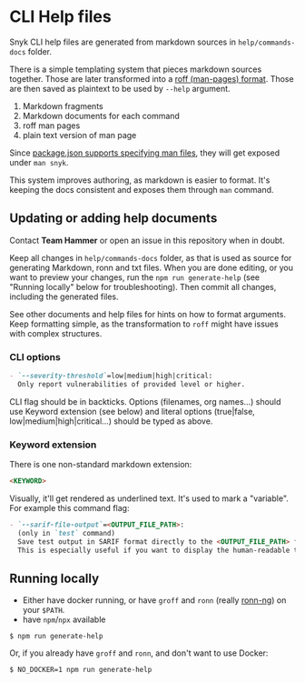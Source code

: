 # CLI Help files

Snyk CLI help files are generated from markdown sources in `help/commands-docs` folder.

There is a simple templating system that pieces markdown sources together. Those are later transformed into a [roff (man-pages) format](<https://en.wikipedia.org/wiki/Roff_(software)>). Those are then saved as plaintext to be used by `--help` argument.

1. Markdown fragments
2. Markdown documents for each command
3. roff man pages
4. plain text version of man page

Since [package.json supports specifying man files](https://docs.npmjs.com/cli/v6/configuring-npm/package-json#man), they will get exposed under `man snyk`.

This system improves authoring, as markdown is easier to format. It's keeping the docs consistent and exposes them through `man` command.

## Updating or adding help documents

Contact **Team Hammer** or open an issue in this repository when in doubt.

Keep all changes in `help/commands-docs` folder, as that is used as source for generating Markdown, ronn and txt files. When you are done editing, or you want to preview your changes, run the `npm run generate-help` (see "Running locally" below for troubleshooting). Then commit all changes, including the generated files.

See other documents and help files for hints on how to format arguments. Keep formatting simple, as the transformation to `roff` might have issues with complex structures.

### CLI options

```markdown
- `--severity-threshold`=low|medium|high|critical:
  Only report vulnerabilities of provided level or higher.
```

CLI flag should be in backticks. Options (filenames, org names…) should use Keyword extension (see below) and literal options (true|false, low|medium|high|critical…) should be typed as above.

### Keyword extension

There is one non-standard markdown extension:

```markdown
<KEYWORD>
```

Visually, it'll get rendered as underlined text. It's used to mark a "variable". For example this command flag:

```markdown
- `--sarif-file-output`=<OUTPUT_FILE_PATH>:
  (only in `test` command)
  Save test output in SARIF format directly to the <OUTPUT_FILE_PATH> file, regardless of whether or not you use the `--sarif` option.
  This is especially useful if you want to display the human-readable test output via stdout and at the same time save the SARIF format output to a file.
```

## Running locally

- Either have docker running, or have `groff` and `ronn` (really
  [ronn-ng](https://github.com/apjanke/ronn-ng)) on your `$PATH`.
- have `npm`/`npx` available

```
$ npm run generate-help
```

Or, if you already have `groff` and `ronn`, and don't want to use Docker:

```
$ NO_DOCKER=1 npm run generate-help
```
